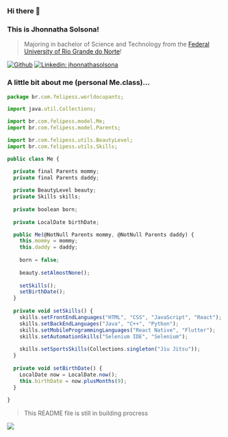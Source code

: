 ### Hi there 👋
### This is Jhonnatha Solsona!

> Majoring in bachelor of Science and Technology from the <a href="https://ufrn.br/en">Federal University of Rio Grande do Norte</a>!

[![Github](https://img.shields.io/badge/GitHub-100000?style=for-the-badge&logo=github&logoColor=white)](https://github.com/yJFelipeSS)
[![Linkedin: jhonnathasolsona](https://img.shields.io/badge/LinkedIn-0077B5?style=for-the-badge&logo=linkedin&logoColor=white)](https://www.linkedin.com/in/jhonnatha-solsona-405064178/)

### A little bit about me (personal Me.class)...
```javascript
package br.com.felipess.worldocupants;

import java.util.Collections;

import br.com.felipess.model.Me;
import br.com.felipess.model.Parents;

import br.com.felipess.utils.BeautyLevel;
import br.com.felipess.utils.Skills;

public class Me {

  private final Parents mommy;
  private final Parents daddy;
  
  private BeautyLevel beauty;
  private Skills skills;
  
  private boolean born;
  
  private LocalDate birthDate;

  public Me(@NotNull Parents mommy, @NotNull Parents daddy) {
    this.mommy = mommy;
    this.daddy = daddy;
    
    born = false;
    
    beauty.setAlmostNone();
    
    setSkills();
    setBirthDate();
  }
  
  private void setSkills() {
    skills.setFrontEndLanguages("HTML", "CSS", "JavaScript", "React");
    skills.setBackEndLanguages("Java", "C++", "Python");
    skills.setMobileProgrammingLanguages("React Native", "Flutter");
    skills.setAutomationSkills("Selenium IDE", "Selenium");
    
    skills.setSportsSkills(Collections.singleton("Jiu Jitsu"));
  }
  
  private void setBirthDate() {
    LocalDate now = LocalDate.now();
    this.birthDate = now.plusMonths(9);
  }
  
}

```


> This README file is still in building procress
<img src="https://media3.giphy.com/media/f7b9ltJ4FrhnsKjYx2/giphy.gif">

